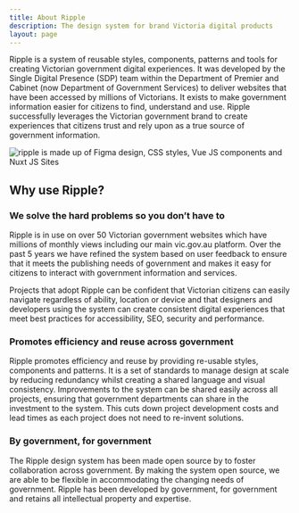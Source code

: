 ```yaml
---
title: About Ripple
description: The design system for brand Victoria digital products
layout: page
---
```


Ripple is a system of reusable styles, components, patterns and tools for creating Victorian government digital experiences. It was developed by the Single Digital Presence (SDP) team within the Department of Premier and Cabinet (now Department of Government Services) to deliver websites that have been accessed by millions of Victorians. It exists to make government information easier for citizens to find, understand and use. Ripple successfully leverages the Victorian government brand to create experiences that citizens trust and rely upon as a true source of government information.

![ripple is made up of Figma design, CSS styles, Vue JS components and Nuxt JS Sites](/assets/img/modules/rpl-modules.png)


## Why use Ripple?

### We solve the hard problems so you don’t have to

Ripple is in use on over 50 Victorian government websites which have millions of monthly views including our main vic.gov.au platform. Over the past 5 years we have refined the system based on user feedback to ensure that it meets the publishing needs of government and makes it easy for citizens to interact with government information and services. 

Projects that adopt Ripple can be confident that Victorian citizens can easily navigate regardless of ability, location or device and that designers and developers using the system can create consistent digital experiences that meet best practices for accessibility, SEO, security and performance.

### Promotes efficiency and reuse across government

Ripple promotes efficiency and reuse by providing re-usable styles, components and patterns. It is a set of standards to manage design at scale by reducing redundancy whilst creating a shared language and visual consistency. Improvements to the system can be shared easily across all projects, ensuring that government departments can share in the investment to the system. This cuts down project development costs and lead times as each project does not need to re-invent solutions. 

### By government, for government

The Ripple design system has been made open source by to foster collaboration across government. By making the system open source, we are able to be flexible in accommodating the changing needs of government. Ripple has been developed by government, for government and retains all intellectual property and expertise. 
